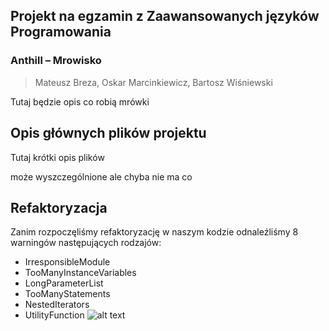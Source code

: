 ## Projekt na egzamin z Zaawansowanych języków Programowania
### Anthill – Mrowisko
> Mateusz Breza, Oskar Marcinkiewicz, Bartosz Wiśniewski

Tutaj będzie opis co robią mrówki 


## Opis głównych plików projektu

Tutaj krótki opis plików

może wyszczególnione ale chyba nie ma co


## Refaktoryzacja

Zanim rozpoczęliśmy refaktoryzację w naszym kodzie odnaleźliśmy 8 warningów następujących rodzajów:
- IrresponsibleModule
- TooManyInstanceVariables
- LongParameterList
- TooManyStatements
- NestedIterators
- UtilityFunction
![alt text](https://raw.githubusercontent.com/BoskiOski/readme/blob/master/obrazki/poczatkowe_bledy.png)
